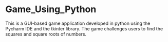 # Game_Using_Python
This is a GUI-based game application developed in python using the Pycharm IDE and the tkinter library. The game challenges users to find the squares and square roots of numbers.
